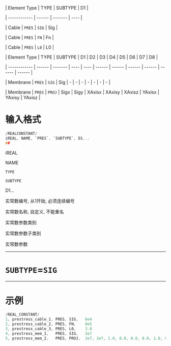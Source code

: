 | Element Type | TYPE   | SUBTYPE | D1   |

| ------------ | ------ | ------- | ---- |

| Cable        | `PRES` | `SIG`   | Sig  |

| Cable        | `PRES` | `FN`    | Fn   |

| Cable        | `PRES` | `L0`    | L0   |

| Element Type | TYPE   | SUBTYPE | D1   | D2   | D3     | D4     | D5     | D6     | D7     | D8     |

| ------------ | ------ | ------- | ---- | ---- | ------ | ------ | ------ | ------ | ------ | ------ |

| Membrane     | `PRES` | `SIG`   | Sig  | -    | -      | -      | -      | -      | -      | -      |

| Membrane     | `PRES` | `PROJ`  | Sigx | Sigy | XAxisx | XAxisy | XAxisz | YAxisx | YAxisy | YAxisz |

# 输入格式

```c
/REALCONSTANT/
iREAL, NAME, `PRES`, `SUBTYPE`, D1...
##
```

iREAL

NAME

`TYPE`

`SUBTYPE`

D1...

实常数编号, 从1开始, 必须连续编号

实常数名称, 自定义, 不能重名

实常数参数类别

实常数参数子类别

实常数参数

---

# `SUBTYPE`=`SIG`

---

# **示例**

```c
/REAL_CONSTANT/
1, prestress_cable_1, PRES, SIG,   6e4
2, prestress_cable_2, PRES, FN,    8e5
3, prestress_cable_3, PRES, L0,    3.0
4, prestress_mem_1,   PRES, SIG,   2e7
5, prestress_mem_2,   PRES, PROJ,  2e7, 2e7, 1.0, 0.0, 0.0, 0.0, 1.0, 0.0 
```

